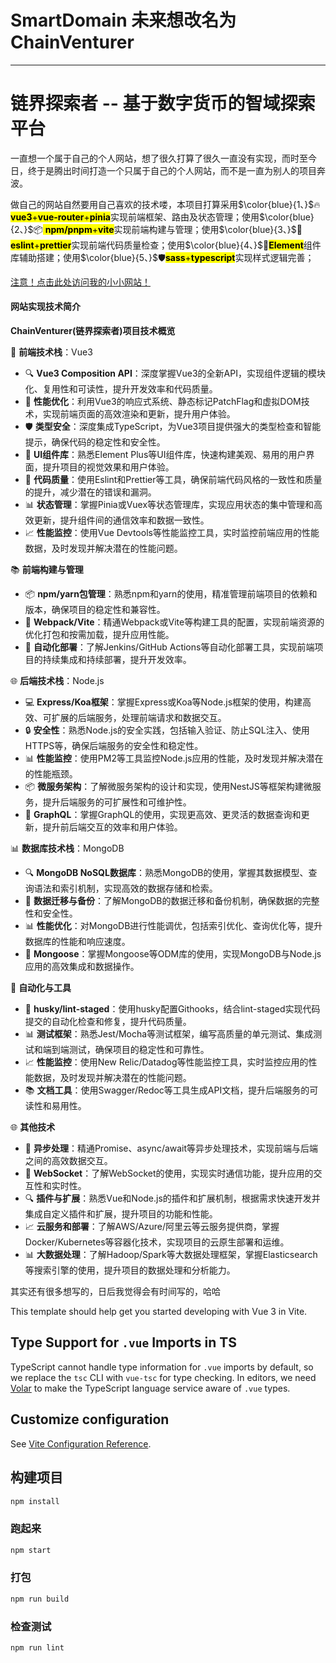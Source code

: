 # SmartDomain 未来想改名为 ChainVenturer
___
# 链界探索者 -- 基于数字货币的智域探索平台

一直想一个属于自己的个人网站，想了很久打算了很久一直没有实现，而时至今日，终于是腾出时间打造一个只属于自己的个人网站，而不是一直为别人的项目奔波。

做自己的网站自然要用自己喜欢的技术喽，本项目打算采用$\color{blue}{1、}$🔥<mark>__vue3__+__vue-router__+__pinia__</mark>实现前端框架、路由及状态管理；使用$\color{blue}{2、}$📦<mark> __npm/pnpm__+__vite__</mark>实现前端构建与管理；使用$\color{blue}{3、}$📝<mark>__eslint__+__prettier__</mark>实现前端代码质量检查；使用$\color{blue}{4、}$🌈<mark>__Element__</mark>组件库辅助搭建；使用$\color{blue}{5、}$🛡️<mark>__sass__+__typescript__</mark>实现样式逻辑完善；



[<u>注意！点击此处访问我的小小网站！</u>](https://ggyking.top "链界探索者主页，当然现在还没有做完不用点开看了，上面是之前的测试项目")

#### 网站实现技术简介
**ChainVenturer(链界探索者)项目技术概览**

🚀 **前端技术栈**：Vue3

- 🔍 **Vue3 Composition API**：深度掌握Vue3的全新API，实现组件逻辑的模块化、复用性和可读性，提升开发效率和代码质量。
- 🚀 **性能优化**：利用Vue3的响应式系统、静态标记PatchFlag和虚拟DOM技术，实现前端页面的高效渲染和更新，提升用户体验。
- 🛡️ **类型安全**：深度集成TypeScript，为Vue3项目提供强大的类型检查和智能提示，确保代码的稳定性和安全性。
- 🌈 **UI组件库**：熟悉Element Plus等UI组件库，快速构建美观、易用的用户界面，提升项目的视觉效果和用户体验。
- 📝 **代码质量**：使用Eslint和Prettier等工具，确保前端代码风格的一致性和质量的提升，减少潜在的错误和漏洞。
- 📊 **状态管理**：掌握Pinia或Vuex等状态管理库，实现应用状态的集中管理和高效更新，提升组件间的通信效率和数据一致性。
- 📈 **性能监控**：使用Vue Devtools等性能监控工具，实时监控前端应用的性能数据，及时发现并解决潜在的性能问题。

📚 **前端构建与管理**

- 📦 **npm/yarn包管理**：熟悉npm和yarn的使用，精准管理前端项目的依赖和版本，确保项目的稳定性和兼容性。
- 🧰 **Webpack/Vite**：精通Webpack或Vite等构建工具的配置，实现前端资源的优化打包和按需加载，提升应用性能。
- 🔧 **自动化部署**：了解Jenkins/GitHub Actions等自动化部署工具，实现前端项目的持续集成和持续部署，提升开发效率。

🌐 **后端技术栈**：Node.js

- 💻 **Express/Koa框架**：掌握Express或Koa等Node.js框架的使用，构建高效、可扩展的后端服务，处理前端请求和数据交互。
- 🔒 **安全性**：熟悉Node.js的安全实践，包括输入验证、防止SQL注入、使用HTTPS等，确保后端服务的安全性和稳定性。
- 📊 **性能监控**：使用PM2等工具监控Node.js应用的性能，及时发现并解决潜在的性能瓶颈。
- 📦 **微服务架构**：了解微服务架构的设计和实现，使用NestJS等框架构建微服务，提升后端服务的可扩展性和可维护性。
- 📡 **GraphQL**：掌握GraphQL的使用，实现更高效、更灵活的数据查询和更新，提升前后端交互的效率和用户体验。

📊 **数据库技术栈**：MongoDB

- 🔍 **MongoDB NoSQL数据库**：熟悉MongoDB的使用，掌握其数据模型、查询语法和索引机制，实现高效的数据存储和检索。
- 🔄 **数据迁移与备份**：了解MongoDB的数据迁移和备份机制，确保数据的完整性和安全性。
- 📊 **性能优化**：对MongoDB进行性能调优，包括索引优化、查询优化等，提升数据库的性能和响应速度。
- 📡 **Mongoose**：掌握Mongoose等ODM库的使用，实现MongoDB与Node.js应用的高效集成和数据操作。

🤖 **自动化与工具**

- 🐶 **husky/lint-staged**：使用husky配置Githooks，结合lint-staged实现代码提交的自动化检查和修复，提升代码质量。
- 📊 **测试框架**：熟悉Jest/Mocha等测试框架，编写高质量的单元测试、集成测试和端到端测试，确保项目的稳定性和可靠性。
- 📈 **性能监控**：使用New Relic/Datadog等性能监控工具，实时监控应用的性能数据，及时发现并解决潜在的性能问题。
- 📚 **文档工具**：使用Swagger/Redoc等工具生成API文档，提升后端服务的可读性和易用性。

🌐 **其他技术**

- 🔄 **异步处理**：精通Promise、async/await等异步处理技术，实现前端与后端之间的高效数据交互。
- 📡 **WebSocket**：了解WebSocket的使用，实现实时通信功能，提升应用的交互性和实时性。
- 🔍 **插件与扩展**：熟悉Vue和Node.js的插件和扩展机制，根据需求快速开发并集成自定义插件和扩展，提升项目的功能和性能。
- 📈 **云服务和部署**：了解AWS/Azure/阿里云等云服务提供商，掌握Docker/Kubernetes等容器化技术，实现项目的云原生部署和运维。
- 📊 **大数据处理**：了解Hadoop/Spark等大数据处理框架，掌握Elasticsearch等搜索引擎的使用，提升项目的数据处理和分析能力。


其实还有很多想写的，日后我觉得会有时间写的，哈哈


This template should help get you started developing with Vue 3 in Vite.
## Type Support for `.vue` Imports in TS

TypeScript cannot handle type information for `.vue` imports by default, so we replace the `tsc` CLI with `vue-tsc` for type checking. In editors, we need [Volar](https://marketplace.visualstudio.com/items?itemName=Vue.volar) to make the TypeScript language service aware of `.vue` types.

## Customize configuration

See [Vite Configuration Reference](https://vite.dev/config/).

## 构建项目

```sh
npm install
```

### 跑起来

```sh
npm start
```

### 打包

```sh
npm run build
```

### 检查测试

```sh
npm run lint
```
